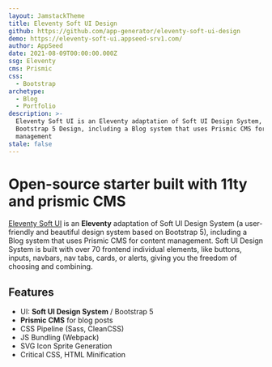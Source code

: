 ```yaml
---
layout: JamstackTheme
title: Eleventy Soft UI Design
github: https://github.com/app-generator/eleventy-soft-ui-design
demo: https://eleventy-soft-ui.appseed-srv1.com/
author: AppSeed
date: 2021-08-09T00:00:00.000Z
ssg: Eleventy
cms: Prismic
css:
  - Bootstrap
archetype:
  - Blog
  - Portfolio
description: >-
  Eleventy Soft UI is an Eleventy adaptation of Soft UI Design System, a modern
  Bootstrap 5 Design, including a Blog system that uses Prismic CMS for content
  management
stale: false
---
```


# Open-source starter built with 11ty and prismic CMS

[Eleventy Soft UI](https://appseed.us/product/eleventy-soft-ui) is an **Eleventy** adaptation of Soft UI Design System (a user-friendly and beautiful design system based on Bootstrap 5), including a Blog system that uses Prismic CMS for content management. 
Soft UI Design System is built with over 70 frontend individual elements, like buttons, inputs, navbars, nav tabs, cards, or alerts, giving you the freedom of choosing and combining. 

## Features

- UI: **Soft UI Design System** / Bootstrap 5
- **Prismic CMS** for blog posts
- CSS Pipeline (Sass, CleanCSS)
- JS Bundling (Webpack)
- SVG Icon Sprite Generation
- Critical CSS, HTML Minification
